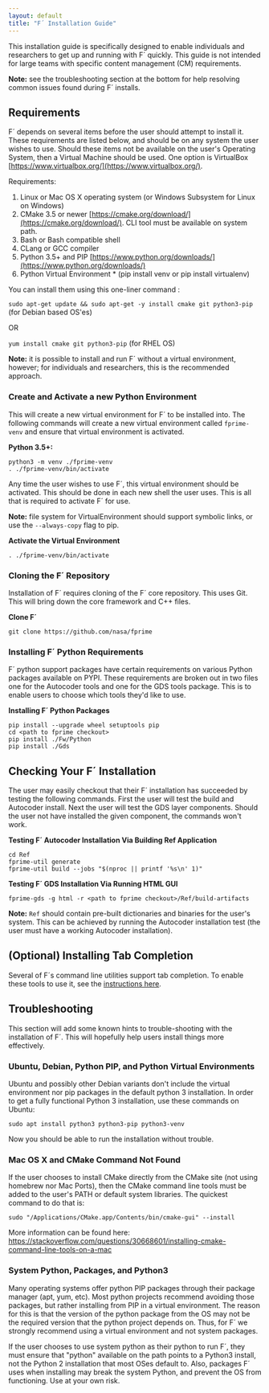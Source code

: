 ```yaml
---
layout: default
title: "F´ Installation Guide"
---
```


This installation guide is specifically designed to enable individuals and researchers to get up and
running with F´ quickly. This guide is not intended for large teams with specific content
management (CM) requirements.

**Note:** see the troubleshooting section at the bottom for help resolving common issues found during F´ installs.

## Requirements

F´ depends on several items before the user should attempt to install it. These requirements are
listed below, and should be on any system the user wishes to use. Should these items not be
available on the user's Operating System, then a Virtual Machine should be used. One option is
VirtualBox [https://www.virtualbox.org/](https://www.virtualbox.org/).

Requirements:

1. Linux or Mac OS X operating system (or Windows Subsystem for Linux on Windows)
2. CMake 3.5 or newer [https://cmake.org/download/](https://cmake.org/download/). CLI tool must be available on system path.
3. Bash or Bash compatible shell
4. CLang or GCC compiler
5. Python 3.5+ and PIP [https://www.python.org/downloads/](https://www.python.org/downloads/)
6. Python Virtual Environment \* (pip install venv or pip install virtualenv)

You can install them using this one-liner command :

```sudo apt-get update && sudo apt-get -y install cmake git python3-pip``` (for Debian based OS'es)

OR

``` yum install cmake git python3-pip ``` (for RHEL OS)

**Note:** it is possible to install and run F´ without a virtual environment, however; for
individuals and researchers, this is the recommended approach.


### Create and Activate a new Python Environment

This will create a new virtual environment for F´ to be installed into. The following commands
will create a new virtual environment called `fprime-venv` and ensure that virtual environment
is activated.

**Python 3.5+:**
```
python3 -m venv ./fprime-venv
. ./fprime-venv/bin/activate
```

Any time the user wishes to use F´, this virtual environment should be activated. This should be
done in each new shell the user uses. This is all that is required to activate F´ for use.

**Note:** file system for VirtualEnvironment should support symbolic links, or use the `--always-copy` flag to pip.


**Activate the Virtual Environment**
```
. ./fprime-venv/bin/activate
```

### Cloning the F´ Repository

Installation of F´ requires cloning of the F´ core repository. This uses Git. This will bring
down the core framework and C++ files.

**Clone F´**
```
git clone https://github.com/nasa/fprime
```


### Installing F´ Python Requirements

F´ python support packages have certain requirements on various Python packages available on PYPI.
These requirements are broken out in two files one for the Autocoder tools and one for the GDS
tools package. This is to enable users to choose which tools they'd like to use.

**Installing F´ Python Packages**
```
pip install --upgrade wheel setuptools pip
cd <path to fprime checkout>
pip install ./Fw/Python
pip install ./Gds
```

## Checking Your F´ Installation

The user may easily checkout that their F´ installation has succeeded by testing the following
commands. First the user will test the build and Autocoder install. Next the user will test the GDS
layer components. Should the user not have installed the given component, the commands won't work.

**Testing F´ Autocoder Installation Via Building Ref Application**
```
cd Ref
fprime-util generate
fprime-util build --jobs "$(nproc || printf '%s\n' 1)"
```

**Testing F´ GDS Installation Via Running HTML GUI**
```
fprime-gds -g html -r <path to fprime checkout>/Ref/build-artifacts
```
**Note:** `Ref` should contain pre-built dictionaries and binaries for the user's system. This can
be achieved by running the Autocoder installation test (the user must have a working Autocoder
installation).

## (Optional) Installing Tab Completion

Several of F´s command line utilities support tab completion. To enable these tools to use it, see the [instructions here](UsersGuide/user/autocomplete.md).

## Troubleshooting

This section will add some known hints to trouble-shooting with the installation of F´. This will hopefully help users
install things more effectively.

### Ubuntu, Debian, Python PIP, and Python Virtual Environments

Ubuntu and possibly other Debian variants don't include the virtual environment nor pip packages in the default python 3
installation. In order to get a fully functional Python 3 installation, use these commands on Ubuntu:

```
sudo apt install python3 python3-pip python3-venv
```
Now you should be able to run the installation without trouble.

### Mac OS X and CMake Command Not Found

If the user chooses to install CMake directly from the CMake site (not using homebrew nor Mac Ports), then the CMake command
line tools must be added to the user's PATH or default system libraries.  The quickest command to do that is:

```
sudo "/Applications/CMake.app/Contents/bin/cmake-gui" --install
```
More information can be found here: https://stackoverflow.com/questions/30668601/installing-cmake-command-line-tools-on-a-mac


### System Python, Packages, and Python3

Many operating systems offer python PIP packages through their package manager (apt, yum, etc).  Most python projects
recommend avoiding those packages, but rather installing from PIP in a virtual environment.  The reason for this is that the
version of the python package from the OS may not be the required version that the python project depends on.  Thus, for
F´ we strongly recommend using a virtual environment and not system packages.

If the user chooses to use system python as their python to run F´, they must ensure that "python" available on the path
points to a Python3 install, not the Python 2 installation that most OSes default to.  Also, packages F´ uses when installing
may break the system Python, and prevent the OS from functioning.  Use at your own risk.
